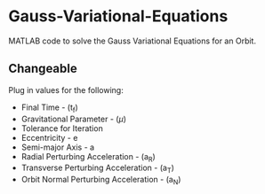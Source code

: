 # Gauss-Variational-Equations
MATLAB code to solve the Gauss Variational Equations for an Orbit.

## Changeable
Plug in values for the following:
* Final Time - (t<sub>f</sub>)
* Gravitational Parameter - ($\mu$)
* Tolerance for Iteration
* Eccentricity - e
* Semi-major Axis - a
* Radial Perturbing Acceleration - (a<sub>R</sub>)
* Transverse Perturbing Acceleration - (a<sub>T</sub>)
* Orbit Normal Perturbing Acceleration - (a<sub>N</sub>)
